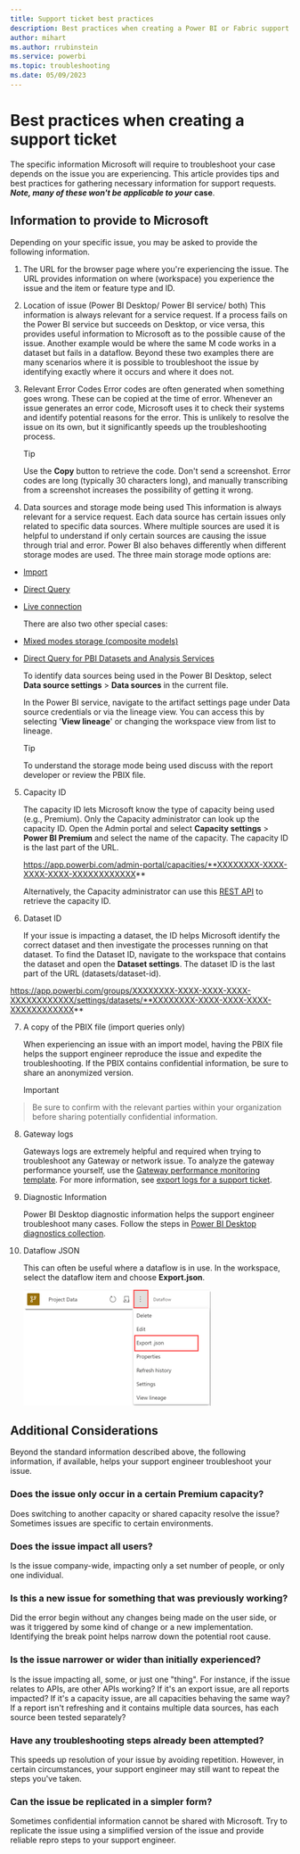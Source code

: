 ```yaml
---
title: Support ticket best practices
description: Best practices when creating a Power BI or Fabric support ticket 
author: mihart
ms.author: rrubinstein
ms.service: powerbi
ms.topic: troubleshooting
ms.date: 05/09/2023
---
```


# Best practices when creating a support ticket

The specific information Microsoft will require to troubleshoot your case depends on the issue you are experiencing. This article provides tips and best practices for gathering necessary information for support requests. ***Note, many of these won't be applicable to your*** **case**.  

## Information to provide to Microsoft

Depending on your specific issue, you may be asked to provide the following information.

1. The URL for the browser page where you're experiencing the issue.
    The URL provides information on where (workspace) you experience the issue and the item or feature type and ID.

2. Location of issue (Power BI Desktop/ Power BI service/ both)
    This information is always relevant for a service request. If a process fails on the Power BI service but succeeds on Desktop, or vice versa, this provides useful information to Microsoft as to the possible cause of the issue. Another example would be where the same M code works in a dataset but fails in a dataflow. Beyond these two examples there are many scenarios where it is possible to troubleshoot the issue by identifying exactly where it occurs and where it does not.

3. Relevant Error Codes
    Error codes are often generated when something goes wrong. These can be copied at the time of error. Whenever an issue generates an error code, Microsoft uses it to check their systems and identify potential reasons for the error. This is unlikely to resolve the issue on its own, but it significantly speeds up the troubleshooting process.

    > [!Tip]
    > Use the **Copy** button to retrieve the code. Don't send a screenshot. Error codes are long (typically 30 characters long), and manually transcribing from a screenshot increases the possibility of getting it wrong.  

4. Data sources and storage mode being used
    This information is always relevant for a service request. Each data source has certain issues only related to specific data sources. Where multiple sources are used it is helpful to understand if only certain sources are causing the issue through trial and error. Power BI also behaves differently when different storage modes are used. The three main storage mode options are:

-   [Import](../connect-data/service-dataset-modes-understand.md#import-mode)

-   [Direct Query](../connect-data/service-dataset-modes-understand.md#directquery-mode)

-   [Live connection](../connect-data/service-live-connect-dq-datasets.md)

    There are also two other special cases:

- [Mixed modes storage (composite models)](../transform-model/desktop-composite-models.md)
- [Direct Query for PBI Datasets and Analysis Services](../connect-data/desktop-directquery-datasets-azure-analysis-services.md)

    To identify data sources being used in the Power BI Desktop, select **Data source settings** > **Data sources** in the current file. 

    In the Power BI service, navigate to the artifact settings page under Data source credentials or via the lineage view. You can access this by selecting '**View lineage**' or changing the workspace view from list to lineage. 


   > [!Tip]
   >To understand the storage mode being used discuss with the report developer or review the PBIX file.

5. Capacity ID

     The capacity ID lets Microsoft know the type of capacity being used (e.g., Premium). Only the Capacity administrator can look up the capacity ID. Open the Admin portal and select **Capacity settings** > **Power BI Premium** and select the name of the capacity. The capacity ID is the last part of the URL. 

    https://app.powerbi.com/admin-portal/capacities/**XXXXXXXX-XXXX-XXXX-XXXX-XXXXXXXXXXXX**

    Alternatively, the Capacity administrator can use this [REST API](/learn.microsoft.com/rest/api/power-bi/capacities/get-capacities.md) to retrieve the capacity ID. 

6. Dataset ID

    If your issue is impacting a dataset, the ID helps Microsoft identify the correct dataset and then investigate the processes running on that dataset. To find the Dataset ID, navigate to the workspace that contains the dataset and open the **Dataset settings**. The dataset ID is the last part of the URL (datasets/dataset-id).

https://app.powerbi.com/groups/XXXXXXXX-XXXX-XXXX-XXXX-XXXXXXXXXXXX/settings/datasets/**XXXXXXXX-XXXX-XXXX-XXXX-XXXXXXXXXXXX**

7. A copy of the PBIX file (import queries only)

    When experiencing an issue with an import model, having the PBIX file helps the support engineer reproduce the issue and expedite the troubleshooting. If the PBIX contains confidential information, be sure to share an anonymized version. 

    > [!IMPORTANT]
> Be sure to confirm with the relevant parties within your organization before sharing potentially confidential information.

8. Gateway logs

    Gateways logs are extremely helpful and required when trying to troubleshoot any Gateway or network issue. To analyze the gateway performance yourself, use the [Gateway performance monitoring template](/data-integration/gateway/service-gateway-performance.md). For more information, see [export logs for a support ticket](../connect-data/service-gateway-onprem-tshoot#export-logs-for-a-support-ticket).

9. Diagnostic Information

    Power BI Desktop diagnostic information helps the support engineer troubleshoot many cases. Follow the steps in [Power BI Desktop diagnostics collection](../fundamentals/desktop-diagnostics). 

10. Dataflow JSON

    This can often be useful where a dataflow is in use. In the workspace, select the dataflow item and choose **Export.json**.

    ![export json](media/service-support-options/export-json.png)

## Additional Considerations

Beyond the standard information described above, the following information, if available, helps your support engineer troubleshoot your issue.  

### Does the issue only occur in a certain Premium capacity?

Does switching to another capacity or shared capacity resolve the issue? Sometimes issues are specific to certain environments.

### Does the issue impact all users?

Is the issue company-wide, impacting only a set number of people, or only one individual.  

### Is this a new issue for something that was previously working?

Did the error begin without any changes being made on the user side, or was it triggered by some kind of change or a new implementation. Identifying the break point helps narrow down the potential root cause.

### Is the issue narrower or wider than initially experienced?

Is the issue impacting all, some, or just one "thing". For instance, if the issue relates to APIs, are other APIs working? If it's an export issue, are all reports impacted? If it's a capacity issue, are all capacities behaving the same way? If a report isn't refreshing and it contains multiple data sources, has each source been tested separately? 

### Have any troubleshooting steps already been attempted?

This speeds up resolution of your issue by avoiding repetition. However, in certain circumstances, your support engineer may still want to repeat the steps you've taken.

### Can the issue be replicated in a simpler form?

Sometimes confidential information cannot be shared with Microsoft. Try to replicate the issue using a simplified version of the issue and provide reliable repro steps to your support engineer.


